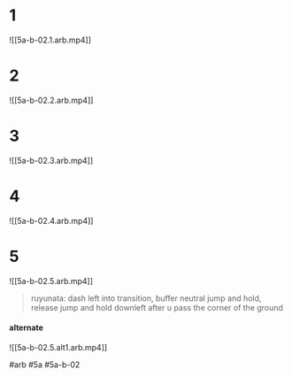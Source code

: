 # 1
![[5a-b-02.1.arb.mp4]]

# 2
![[5a-b-02.2.arb.mp4]]

# 3
![[5a-b-02.3.arb.mp4]]

# 4
![[5a-b-02.4.arb.mp4]]

# 5
![[5a-b-02.5.arb.mp4]]
> ruyunata: dash left into transition, buffer neutral jump and hold, release jump and hold downleft after u pass the corner of the ground

#### alternate
![[5a-b-02.5.alt1.arb.mp4]]


#arb #5a #5a-b-02